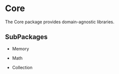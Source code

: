 # Core
The Core package provides domain-agnostic libraries.

## SubPackages

* Memory

* Math

* Collection